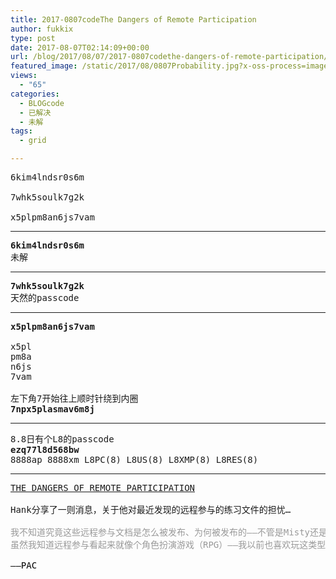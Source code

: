 ```yaml
---
title: 2017-0807codeThe Dangers of Remote Participation
author: fukkix
type: post
date: 2017-08-07T02:14:09+00:00
url: /blog/2017/08/07/2017-0807codethe-dangers-of-remote-participation/
featured_image: /static/2017/08/0807Probability.jpg?x-oss-process=image/resize,m_fill,w_700,h_220
views:
  - "65"
categories:
  - BLOGcode
  - 已解决
  - 未解
tags:
  - grid

---
```

<pre>6kim4lndsr0s6m

7whk5soulk7g2k

x5plpm8an6js7vam<!--more--></pre>

* * *

<pre><strong>6kim4lndsr0s6m</strong>
未解</pre>

* * *

<pre><strong>7whk5soulk7g2k
</strong>天然的passcode</pre>

* * *

<pre><strong>x5plpm8an6js7vam

</strong>x5pl
pm8a
n6js
7vam

左下角7开始往上顺时针绕到内圈<strong>
7npx5plasmav6m8j</strong></pre>

* * *

<pre>8.8日有个L8的passcode
<strong>ezq77l8d568bw
</strong>8888ap 8888xm L8PC(8) L8US(8) L8XMP(8) L8RES(8)</pre>

* * *

<pre><a href="http://investigate.ingress.com/2017/08/07/the-dangers-of-remote-participation/">THE DANGERS OF REMOTE PARTICIPATION
</a>
Hank分享了一则消息，关于他对最近发现的远程参与的练习文件的担忧…

<span style="color: #999999;">我不知道究竟这些远程参与文档是怎么被发布、为何被发布的——不管是Misty还是Tycho或者什么外星势力还是因为一系列偶然的事件，我只知道就和以前公布的其他重大突破一样，它们力量强大而且危险。
</span><span style="color: #999999;">虽然我知道远程参与看起来就像个角色扮演游戏（RPG）——我以前也喜欢玩这类型的游戏，但它们不太一样。重要的一点是……远程参与可能会造成真实的后果。我强烈建议参与的特工们万分小心。事实上，甚至可能当前的维度节点——我们称之为“现实世界”——都很可能是借由外星力量进行远程参与的结果。

<span style="color: #000000;">——PAC</span></span></pre>